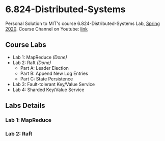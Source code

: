 # 6.824-Distributed-Systems

Personal Solution to MIT's course 6.824-Distributed-Systems Lab, [Spring 2020](https://pdos.csail.mit.edu/6.824/schedule.html). Course Channel on Youtube: [link](https://www.youtube.com/channel/UC_7WrbZTCODu1o_kfUMq88g)

## Course Labs
* Lab 1: MapReduce *(Done)*
* Lab 2: Raft *(Done)*
    * Part A: Leader Election
    * Part B: Append New Log Entries
    * Part C: State Persistence
* Lab 3: Fault-tolerant Key/Value Service
* Lab 4: Sharded Key/Value Service


## Labs Details
### Lab 1: MapReduce

### Lab 2: Raft



